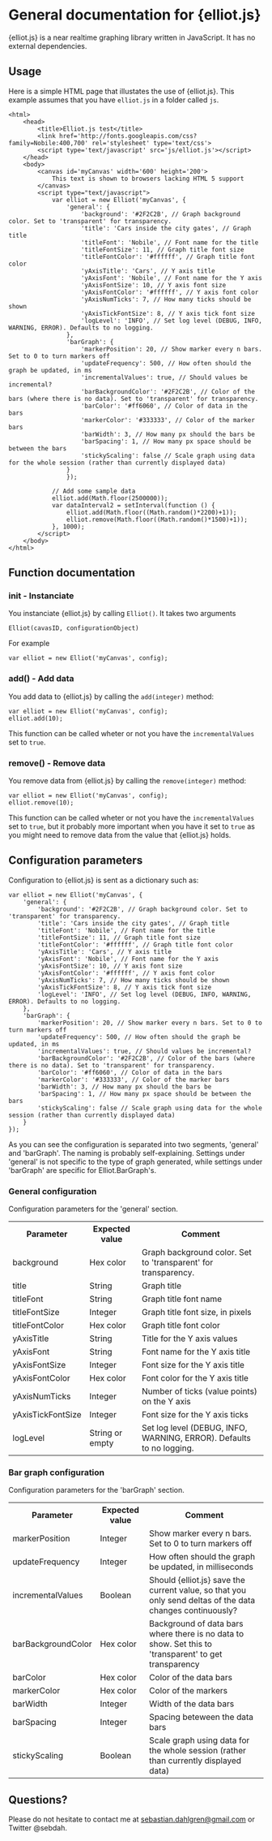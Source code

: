 # General documentation for {elliot.js}

{elliot.js} is a near realtime graphing library written in JavaScript. It has no external dependencies.

## Usage

Here is a simple HTML page that illustates the use of {elliot.js}. This example assumes that you have `elliot.js` in a folder called `js`.

	<html>
		<head>
			<title>Elliot.js test</title>
			<link href='http://fonts.googleapis.com/css?family=Nobile:400,700' rel='stylesheet' type='text/css'>
			<script type='text/javascript' src='js/elliot.js'></script>
		</head>
		<body>
			<canvas id='myCanvas' width='600' height='200'>
				This text is shown to browsers lacking HTML 5 support
			</canvas>
		  	<script type="text/javascript">
		  		var elliot = new Elliot('myCanvas', {
					'general': {
						'background': '#2F2C2B', // Graph background color. Set to 'transparent' for transparency.
						'title': 'Cars inside the city gates', // Graph title
						'titleFont': 'Nobile', // Font name for the title
						'titleFontSize': 11, // Graph title font size
						'titleFontColor': '#ffffff', // Graph title font color
						'yAxisTitle': 'Cars', // Y axis title
						'yAxisFont': 'Nobile', // Font name for the Y axis
						'yAxisFontSize': 10, // Y axis font size
						'yAxisFontColor': '#ffffff', // Y axis font color
						'yAxisNumTicks': 7, // How many ticks should be shown
						'yAxisTickFontSize': 8, // Y axis tick font size
						'logLevel': 'INFO', // Set log level (DEBUG, INFO, WARNING, ERROR). Defaults to no logging.
					},
					'barGraph': {
						'markerPosition': 20, // Show marker every n bars. Set to 0 to turn markers off
						'updateFrequency': 500, // How often should the graph be updated, in ms
						'incrementalValues': true, // Should values be incremental?
						'barBackgroundColor': '#2F2C2B', // Color of the bars (where there is no data). Set to 'transparent' for transparency.
						'barColor': '#ff6060', // Color of data in the bars
						'markerColor': '#333333', // Color of the marker bars
						'barWidth': 3, // How many px should the bars be
						'barSpacing': 1, // How many px space should be between the bars
						'stickyScaling': false // Scale graph using data for the whole session (rather than currently displayed data)
					}
					});

				// Add some sample data
				elliot.add(Math.floor(2500000));
				var dataInterval2 = setInterval(function () {
					elliot.add(Math.floor((Math.random()*2200)+1));
					elliot.remove(Math.floor((Math.random()*1500)+1));
				}, 1000);
		  	</script>
	  	</body>
    </html>

## Function documentation

### init - Instanciate

You instanciate {elliot.js} by calling `Elliot()`. It takes two arguments

	Elliot(cavasID, configurationObject)

For example

	var elliot = new Elliot('myCanvas', config);

### add() - Add data

You add data to {elliot.js} by calling the `add(integer)` method:

	var elliot = new Elliot('myCanvas', config);
	elliot.add(10);

This function can be called wheter or not you have the `incrementalValues` set to `true`.

### remove() - Remove data

You remove data from {elliot.js} by calling the `remove(integer)` method:

	var elliot = new Elliot('myCanvas', config);
	elliot.remove(10);

This function can be called wheter or not you have the `incrementalValues` set to `true`, but it probably more important when you have it set to `true` as you might need to remove data from the value that {elliot.js} holds.

## Configuration parameters

Configuration to {elliot.js} is sent as a dictionary such as:

	var elliot = new Elliot('myCanvas', {
	    'general': {
			'background': '#2F2C2B', // Graph background color. Set to 'transparent' for transparency.
			'title': 'Cars inside the city gates', // Graph title
			'titleFont': 'Nobile', // Font name for the title
			'titleFontSize': 11, // Graph title font size
			'titleFontColor': '#ffffff', // Graph title font color
			'yAxisTitle': 'Cars', // Y axis title
			'yAxisFont': 'Nobile', // Font name for the Y axis
			'yAxisFontSize': 10, // Y axis font size
			'yAxisFontColor': '#ffffff', // Y axis font color
			'yAxisNumTicks': 7, // How many ticks should be shown
			'yAxisTickFontSize': 8, // Y axis tick font size
			'logLevel': 'INFO', // Set log level (DEBUG, INFO, WARNING, ERROR). Defaults to no logging.
	    },
	    'barGraph': {
			'markerPosition': 20, // Show marker every n bars. Set to 0 to turn markers off
			'updateFrequency': 500, // How often should the graph be updated, in ms
			'incrementalValues': true, // Should values be incremental?
			'barBackgroundColor': '#2F2C2B', // Color of the bars (where there is no data). Set to 'transparent' for transparency.
			'barColor': '#ff6060', // Color of data in the bars
			'markerColor': '#333333', // Color of the marker bars
			'barWidth': 3, // How many px should the bars be
			'barSpacing': 1, // How many px space should be between the bars
			'stickyScaling': false // Scale graph using data for the whole session (rather than currently displayed data)
	    }
    });

As you can see the configuration is separated into two segments, 'general' and 'barGraph'. The naming is probably self-explaining. Settings under 'general' is not specific to the type of graph generated, while settings under 'barGraph' are specific for Elliot.BarGraph's.

### General configuration

Configuration parameters for the 'general' section.

<table>
	<tr>
		<th>Parameter</th>
		<th>Expected value</th>
		<th>Comment</th>
	</tr>
	<tr>
		<td>background</td>
		<td>Hex color</td>
		<td>Graph background color. Set to 'transparent' for transparency.</td>
	</tr>
	<tr>
		<td>title</td>
		<td>String</td>
		<td>Graph title</td>
	</tr>
	<tr>
		<td>titleFont</td>
		<td>String</td>
		<td>Graph title font name</td>
	</tr>
	<tr>
		<td>titleFontSize</td>
		<td>Integer</td>
		<td>Graph title font size, in pixels</td>
	</tr>
	<tr>
		<td>titleFontColor</td>
		<td>Hex color</td>
		<td>Graph title font color</td>
	</tr>
	<tr>
		<td>yAxisTitle</td>
		<td>String</td>
		<td>Title for the Y axis values</td>
	</tr>
	<tr>
		<td>yAxisFont</td>
		<td>String</td>
		<td>Font name for the Y axis title</td>
	</tr>
	<tr>
		<td>yAxisFontSize</td>
		<td>Integer</td>
		<td>Font size for the Y axis title</td>
	</tr>
	<tr>
		<td>yAxisFontColor</td>
		<td>Hex color</td>
		<td>Font color for the Y axis title</td>
	</tr>
	<tr>
		<td>yAxisNumTicks</td>
		<td>Integer</td>
		<td>Number of ticks (value points) on the Y axis</td>
	</tr>
	<tr>
		<td>yAxisTickFontSize</td>
		<td>Integer</td>
		<td>Font size for the Y axis ticks</td>
	</tr>
	<tr>
		<td>logLevel</td>
		<td>String or empty</td>
		<td>Set log level (DEBUG, INFO, WARNING, ERROR). Defaults to no logging.</td>
	</tr>
</table>

### Bar graph configuration


Configuration parameters for the 'barGraph' section.

<table>
	<tr>
		<th>Parameter</th>
		<th>Expected value</th>
		<th>Comment</th>
	</tr>
	<tr>
		<td>markerPosition</td>
		<td>Integer</td>
		<td>Show marker every n bars. Set to 0 to turn markers off</td>
	</tr>
	<tr>
		<td>updateFrequency</td>
		<td>Integer</td>
		<td>How often should the graph be updated, in milliseconds</td>
	</tr>
	<tr>
		<td>incrementalValues</td>
		<td>Boolean</td>
		<td>Should {elliot.js} save the current value, so that you only send deltas of the data changes continuously?</td>
	</tr>
	<tr>
		<td>barBackgroundColor</td>
		<td>Hex color</td>
		<td>Background of data bars where there is no data to show. Set this to 'transparent' to get transparency</td>
	</tr>
	<tr>
		<td>barColor</td>
		<td>Hex color</td>
		<td>Color of the data bars</td>
	</tr>
	<tr>
		<td>markerColor</td>
		<td>Hex color</td>
		<td>Color of the markers</td>
	</tr>
	<tr>
		<td>barWidth</td>
		<td>Integer</td>
		<td>Width of the data bars</td>
	</tr>
	<tr>
		<td>barSpacing</td>
		<td>Integer</td>
		<td>Spacing beteween the data bars</td>
	</tr>
	<tr>
		<td>stickyScaling</td>
		<td>Boolean</td>
		<td>Scale graph using data for the whole session (rather than currently displayed data)</td>
	</tr>
</table>

## Questions?

Please do not hesitate to contact me at sebastian.dahlgren@gmail.com or Twitter @sebdah.
